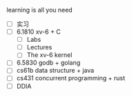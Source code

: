 learning is all you need
- [ ] 实习
- [ ] 6.1810 xv-6 + C
	- [ ] Labs
	- [ ] Lectures
	- [ ] The xv-6 kernel
- [ ] 6.5830 godb + golang
- [ ] cs61b data structure + java
- [ ] cs431 concurrent programming + rust
- [ ] DDIA
